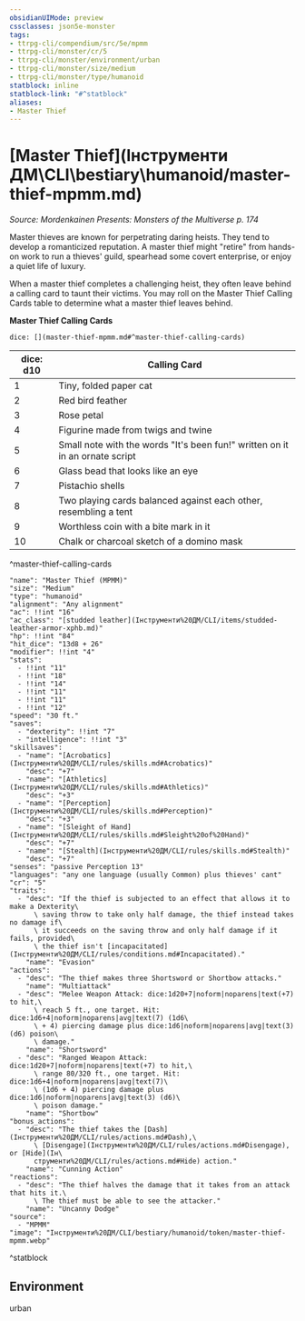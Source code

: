 ```yaml
---
obsidianUIMode: preview
cssclasses: json5e-monster
tags:
- ttrpg-cli/compendium/src/5e/mpmm
- ttrpg-cli/monster/cr/5
- ttrpg-cli/monster/environment/urban
- ttrpg-cli/monster/size/medium
- ttrpg-cli/monster/type/humanoid
statblock: inline
statblock-link: "#^statblock"
aliases:
- Master Thief
---
```

# [Master Thief](Інструменти ДМ\CLI\bestiary\humanoid/master-thief-mpmm.md)
*Source: Mordenkainen Presents: Monsters of the Multiverse p. 174*  

Master thieves are known for perpetrating daring heists. They tend to develop a romanticized reputation. A master thief might "retire" from hands-on work to run a thieves' guild, spearhead some covert enterprise, or enjoy a quiet life of luxury.

When a master thief completes a challenging heist, they often leave behind a calling card to taunt their victims. You may roll on the Master Thief Calling Cards table to determine what a master thief leaves behind.

**Master Thief Calling Cards**

`dice: [](master-thief-mpmm.md#^master-thief-calling-cards)`

| dice: d10 | Calling Card |
|-----------|--------------|
| 1 | Tiny, folded paper cat |
| 2 | Red bird feather |
| 3 | Rose petal |
| 4 | Figurine made from twigs and twine |
| 5 | Small note with the words "It's been fun!" written on it in an ornate script |
| 6 | Glass bead that looks like an eye |
| 7 | Pistachio shells |
| 8 | Two playing cards balanced against each other, resembling a tent |
| 9 | Worthless coin with a bite mark in it |
| 10 | Chalk or charcoal sketch of a domino mask |
^master-thief-calling-cards

```statblock
"name": "Master Thief (MPMM)"
"size": "Medium"
"type": "humanoid"
"alignment": "Any alignment"
"ac": !!int "16"
"ac_class": "[studded leather](Інструменти%20ДМ/CLI/items/studded-leather-armor-xphb.md)"
"hp": !!int "84"
"hit_dice": "13d8 + 26"
"modifier": !!int "4"
"stats":
  - !!int "11"
  - !!int "18"
  - !!int "14"
  - !!int "11"
  - !!int "11"
  - !!int "12"
"speed": "30 ft."
"saves":
  - "dexterity": !!int "7"
  - "intelligence": !!int "3"
"skillsaves":
  - "name": "[Acrobatics](Інструменти%20ДМ/CLI/rules/skills.md#Acrobatics)"
    "desc": "+7"
  - "name": "[Athletics](Інструменти%20ДМ/CLI/rules/skills.md#Athletics)"
    "desc": "+3"
  - "name": "[Perception](Інструменти%20ДМ/CLI/rules/skills.md#Perception)"
    "desc": "+3"
  - "name": "[Sleight of Hand](Інструменти%20ДМ/CLI/rules/skills.md#Sleight%20of%20Hand)"
    "desc": "+7"
  - "name": "[Stealth](Інструменти%20ДМ/CLI/rules/skills.md#Stealth)"
    "desc": "+7"
"senses": "passive Perception 13"
"languages": "any one language (usually Common) plus thieves' cant"
"cr": "5"
"traits":
  - "desc": "If the thief is subjected to an effect that allows it to make a Dexterity\
      \ saving throw to take only half damage, the thief instead takes no damage if\
      \ it succeeds on the saving throw and only half damage if it fails, provided\
      \ the thief isn't [incapacitated](Інструменти%20ДМ/CLI/rules/conditions.md#Incapacitated)."
    "name": "Evasion"
"actions":
  - "desc": "The thief makes three Shortsword or Shortbow attacks."
    "name": "Multiattack"
  - "desc": "Melee Weapon Attack: dice:1d20+7|noform|noparens|text(+7) to hit,\
      \ reach 5 ft., one target. Hit: dice:1d6+4|noform|noparens|avg|text(7) (1d6\
      \ + 4) piercing damage plus dice:1d6|noform|noparens|avg|text(3) (d6) poison\
      \ damage."
    "name": "Shortsword"
  - "desc": "Ranged Weapon Attack: dice:1d20+7|noform|noparens|text(+7) to hit,\
      \ range 80/320 ft., one target. Hit: dice:1d6+4|noform|noparens|avg|text(7)\
      \ (1d6 + 4) piercing damage plus dice:1d6|noform|noparens|avg|text(3) (d6)\
      \ poison damage."
    "name": "Shortbow"
"bonus_actions":
  - "desc": "The thief takes the [Dash](Інструменти%20ДМ/CLI/rules/actions.md#Dash),\
      \ [Disengage](Інструменти%20ДМ/CLI/rules/actions.md#Disengage), or [Hide](Ін\
      струменти%20ДМ/CLI/rules/actions.md#Hide) action."
    "name": "Cunning Action"
"reactions":
  - "desc": "The thief halves the damage that it takes from an attack that hits it.\
      \ The thief must be able to see the attacker."
    "name": "Uncanny Dodge"
"source":
  - "MPMM"
"image": "Інструменти%20ДМ/CLI/bestiary/humanoid/token/master-thief-mpmm.webp"
```
^statblock

## Environment

urban
